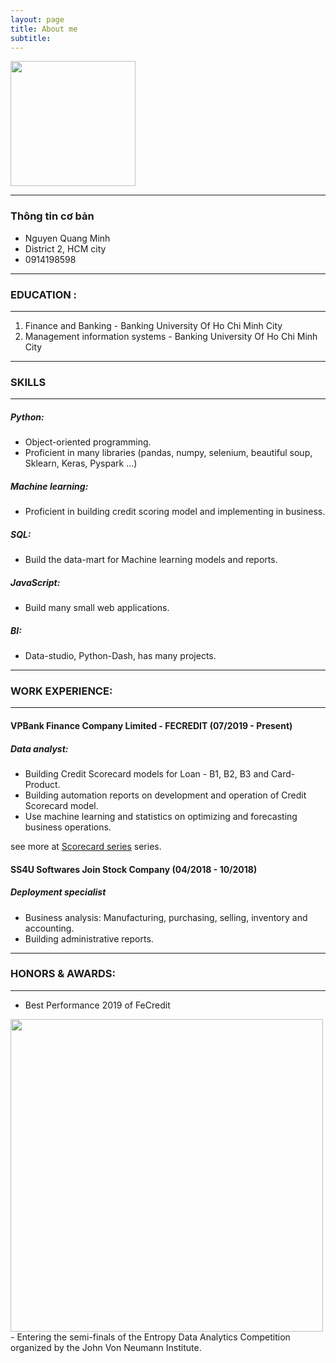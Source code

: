 ```yaml
---
layout: page
title: About me
subtitle: 
---
```

    
<img src="https://raw.githubusercontent.com/minmax49/minmax49.github.io/master/img/me.jpg" width="200" text-align="center"/>

-----------------
### Thông tin cơ bản
- Nguyen Quang Minh         
- District 2, HCM city
- 0914198598

-----------------
### EDUCATION : 
-----------------
1. Finance and Banking - Banking University Of Ho Chi Minh City
2. Management information systems - Banking University Of Ho Chi Minh City

-----------------
### SKILLS
-----------------
##### Python:
- Object-oriented programming. 
- Proficient in many libraries (pandas, numpy, selenium, beautiful soup, Sklearn, Keras, Pyspark ...)
    
##### Machine learning:
- Proficient in building credit scoring model and implementing in business.
    
##### SQL:
- Build the data-mart for Machine learning models and reports.
    
##### JavaScript:
- Build many small web applications.
    
##### BI: 
- Data-studio, Python-Dash, has many projects.

-----------------
### WORK EXPERIENCE:
-----------------
#### VPBank Finance Company Limited - FECREDIT (07/2019 - Present)    

##### Data analyst: 
- Building Credit Scorecard models for Loan - B1, B2, B3 and Card-Product.
- Building automation reports on development and operation of Credit Scorecard model.
- Use machine learning and statistics on optimizing and forecasting business operations.

see more at <a href="https://minmax49.github.io/2019-12-22-Credit-score-chapter-0/"> Scorecard series</a> series.

#### SS4U Softwares Join Stock Company (04/2018 - 10/2018)

##### Deployment specialist
- Business analysis: Manufacturing, purchasing, selling, inventory and accounting.
- Building administrative reports.

-----------------
### HONORS & AWARDS:
-----------------
-   Best Performance 2019 of FeCredit
<img src="https://raw.githubusercontent.com/minmax49/minmax49.github.io/master/img/bang.jpg" width="500" />
- Entering the semi-finals of the Entropy Data Analytics Competition organized by the John Von Neumann Institute.    


